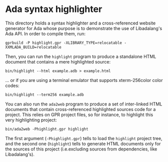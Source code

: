 Ada syntax highlighter
======================

This directory holds a syntax highlighter and a cross-referenced website
generator for Ada whose purpose is to demonstrate the use of Libadalang's Ada
API. In order to compile them, run:

```shell
gprbuild -P highlight.gpr -XLIBRARY_TYPE=relocatable -XXMLADA_BUILD=relocatable
```

Then, you can run the `highlight` program to produce a standalone HTML document
that contains a mere highlighted source:

```shell
bin/highlight --html example.adb > example.html
```

... or if you are using a terminal emulator that supports xterm-256color color
codes:

```shell
bin/highlight --term256 example.adb
```

You can also run the `ada2web` program to produce a set of inter-linked HTML
documents that contain cross-referenced highlighted sources code for a project.
This relies on GPR project files, so for instance, to highlight this very
highlighting project:

```shell
bin/ada2web -Phighlight.gpr highlight
```

The first argument (`-Phighlight.gpr`) tells to load the `highlight` project
tree, and the second one (`highlight`) tells to generate HTML documents only
for the sources of this project (i.e.excluding sources from dependencies, like
Libadalang's).
